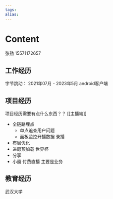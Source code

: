 ```yaml
---
tags: 
alias:
---
```

# Content
张劲
15571172657
## 工作经历
字节跳动： 2021年07月 - 2023年5月
android客户端
## 项目经历
项目经历需要有点什么东西？？
[[主播端]]
- 全链路埋点
	- 单点追查用户问题
	- 面板监控开播数据
录播
- 布局优化
- 进房预加载
世界杯
- 分享
- 小窗
付费直播
主要是业务
## 教育经历
武汉大学 